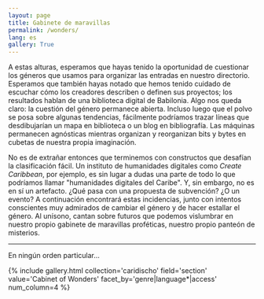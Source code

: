 ```yaml
---
layout: page
title: Gabinete de maravillas
permalink: /wonders/
lang: es
gallery: True
---
```


A estas alturas, esperamos que hayas tenido la oportunidad de cuestionar los géneros que usamos para organizar las entradas en nuestro directorio. Esperamos que también hayas notado que hemos tenido cuidado de escuchar cómo los creadores describen o definen sus proyectos; los resultados hablan de una biblioteca digital de Babilonia. Algo nos queda claro: la cuestión del género permanece abierta. Incluso luego que el polvo se posa sobre algunas tendencias, fácilmente podríamos trazar líneas que desdibujarían un mapa en biblioteca o un blog en bibliografía. Las máquinas permanecen agnósticas mientras organizan y reorganizan bits y bytes en cubetas de nuestra propia imaginación.

No es de extrañar entonces que terminemos con constructos que desafían la clasificación fácil. Un instituto de humanidades digitales como _Create Caribbean_, por ejemplo, es sin lugar a dudas una parte de todo lo que podríamos llamar "humanidades digitales del Caribe". Y, sin embargo, no es en sí un artefacto. ¿Qué pasa con una propuesta de subvención? ¿O un evento? A continuación encontrará estas incidencias, junto con intentos conscientes muy admirados de cambiar el género y de hacer estallar el género. Al unísono, cantan sobre futuros que podemos vislumbrar en nuestro propio gabinete de maravillas proféticas, nuestro propio panteón de misterios.

---

En ningún orden particular...

{% include gallery.html collection='caridischo' field='section' value='Cabinet of Wonders' facet_by='genre|language*|access' num_column=4 %}
